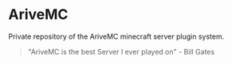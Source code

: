 # AriveMC
Private repository of the AriveMC minecraft server plugin system.

> "AriveMC is the best Server I ever played on" - Bill Gates
